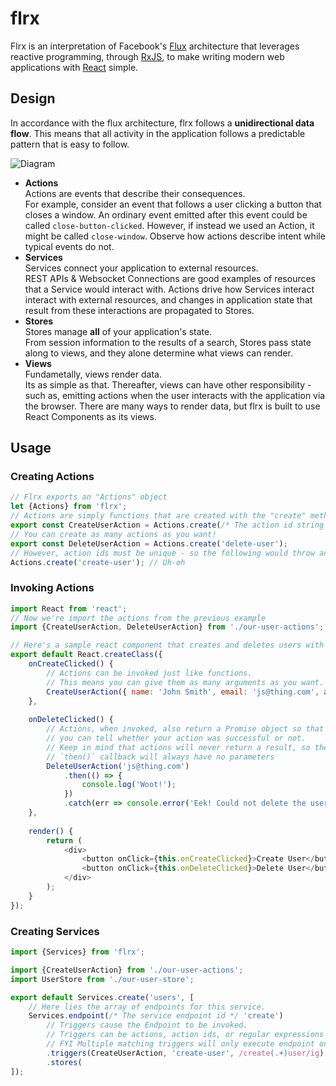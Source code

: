 # flrx
Flrx is an interpretation of Facebook's [Flux](https://facebook.github.io/flux/) architecture that leverages reactive programming, through [RxJS](https://github.com/Reactive-Extensions/RxJS), to make writing modern web applications with [React](https://facebook.github.io/react/) simple.

## Design
In accordance with the flux architecture, flrx follows a **unidirectional data flow**. This means that all activity in the application follows a predictable pattern that is easy to follow.  

![Diagram](https://raw.github.com/skeswa/flrx/master/docs/diagram.jpg)  

- **Actions**  
Actions are events that describe their consequences.  
For example, consider an event that follows a user clicking a button that closes a window. An ordinary event emitted after this event could be called `close-button-clicked`. However, if instead we used an Action, it might be called `close-window`. Observe how actions describe intent while typical events do not.
- **Services**  
Services connect your application to external resources.  
REST APIs & Websocket Connections are good examples of resources that a Service would interact with. Actions drive how Services interact interact with external resources, and changes in application state that result from these interactions are propagated to Stores.
- **Stores**  
Stores manage **all** of your application's state.  
From session information to the results of a search, Stores pass state along to views, and they alone determine what views can render.
- **Views**  
Fundametally, views render data.  
Its as simple as that. Thereafter, views can have other responsibility - such as, emitting actions when the user interacts with the application via the browser. There are many ways to render data, but flrx is built to use React Components as its views.  

## Usage
### Creating Actions
```javascript
// Flrx exports an "Actions" object
let {Actions} from 'flrx';
// Actions are simply functions that are created with the "create" method of the Actions object
export const CreateUserAction = Actions.create(/* The action id string */ 'create-user');
// You can create as many actions as you want!
export const DeleteUserAction = Actions.create('delete-user');
// However, action ids must be unique - so the following would throw an error
Actions.create('create-user'); // Uh-oh
```
### Invoking Actions
```javascript
import React from 'react';
// Now we're import the actions from the previous example
import {CreateUserAction, DeleteUserAction} from './our-user-actions';

// Here's a sample react component that creates and deletes users with actions 
export default React.createClass({
    onCreateClicked() {
        // Actions can be invoked just like functions.
        // This means you can give them as many arguments as you want.
        CreateUserAction({ name: 'John Smith', email: 'js@thing.com', age: 20 }); 
    },
    
    onDeleteClicked() {
        // Actions, when invoked, also return a Promise object so that
        // you can tell whether your action was successful or not.
        // Keep in mind that actions will never return a result, so the
        // `then()` callback will always have no parameters
        DeleteUserAction('js@thing.com')
            .then(() => {
                console.log('Woot!');
            })
            .catch(err => console.error('Eek! Could not delete the user:', err));
    },
    
    render() {
        return (
            <div>
                <button onClick={this.onCreateClicked}>Create User</button>
                <button onClick={this.onDeleteClicked}>Delete User</button>
            </div>
        );
    }
});
```
### Creating Services
```javascript
import {Services} from 'flrx';

import {CreateUserAction} from './our-user-actions';
import UserStore from './our-user-store';

export default Services.create('users', [
    // Here lies the array of endpoints for this service.
    Services.endpoint(/* The service endpoint id */ 'create')
        // Triggers cause the Endpoint to be invoked. 
        // Triggers can be actions, action ids, or regular expressions that can match ids
        // FYI Multiple matching triggers will only execute endpoint once
        .triggers(CreateUserAction, 'create-user', /create(.+)user/ig)
        .stores(
]);
```
